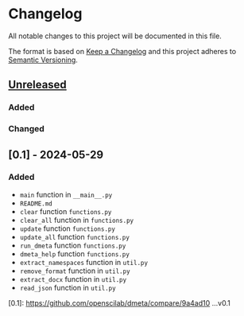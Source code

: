# Changelog
All notable changes to this project will be documented in this file.

The format is based on [Keep a Changelog](http://keepachangelog.com/en/1.0.0/)
and this project adheres to [Semantic Versioning](http://semver.org/spec/v2.0.0.html).

## [Unreleased]
### Added
### Changed
## [0.1] - 2024-05-29
### Added
- `main` function in `__main__.py`
- `README.md`
- `clear` function `functions.py`
- `clear_all` function in `functions.py`
- `update` function `functions.py`
- `update_all` function `functions.py`
- `run_dmeta` function `functions.py`
- `dmeta_help` function `functions.py`
- `extract_namespaces` function in `util.py`
- `remove_format` function in `util.py`
- `extract_docx` function in `util.py`
- `read_json` function in `util.py`

[Unreleased]: https://github.com/openscilab/dmeta/compare/v0.1...dev
[0.1]: https://github.com/openscilab/dmeta/compare/9a4ad10 ...v0.1